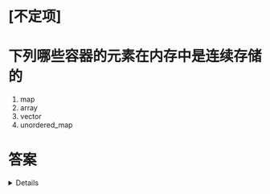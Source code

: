 # [不定项]
# 下列哪些容器的元素在内存中是连续存储的

1. map
2. array
3. vector
4. unordered_map

# 答案

<details>

分析以下C++容器，元素在内存中的存储情况:
1. map: 元素存储在红黑树中，非连续存储。
2. array: 元素连续存储，就像普通数组一样。
3. vector: 元素连续存储，可以看作动态数组。
4. unordered_map: 元素存储在哈希表中，非连续存储。

综上，array和vector的元素都是连续存储的。

</details>